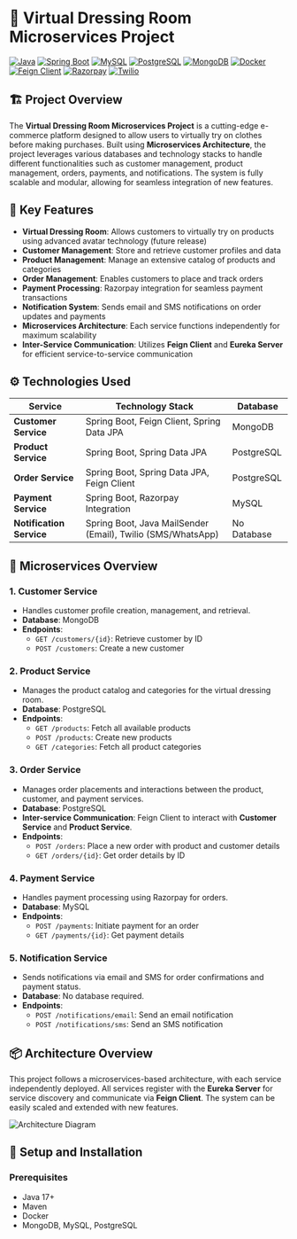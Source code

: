 # 👗 Virtual Dressing Room Microservices Project

[![Java](https://img.shields.io/badge/Java-ED8B00?style=for-the-badge&logo=java&logoColor=white)](https://www.oracle.com/java/)
[![Spring Boot](https://img.shields.io/badge/Spring_Boot-6DB33F?style=for-the-badge&logo=spring-boot&logoColor=white)](https://spring.io/projects/spring-boot)
[![MySQL](https://img.shields.io/badge/MySQL-00000F?style=for-the-badge&logo=mysql&logoColor=white)](https://www.mysql.com/)
[![PostgreSQL](https://img.shields.io/badge/PostgreSQL-316192?style=for-the-badge&logo=postgresql&logoColor=white)](https://www.postgresql.org/)
[![MongoDB](https://img.shields.io/badge/MongoDB-47A248?style=for-the-badge&logo=mongodb&logoColor=white)](https://www.mongodb.com/)
[![Docker](https://img.shields.io/badge/Docker-2496ED?style=for-the-badge&logo=docker&logoColor=white)](https://www.docker.com/)
[![Feign Client](https://img.shields.io/badge/Feign_Client-2962FF?style=for-the-badge&logo=spring&logoColor=white)](https://spring.io/projects/spring-cloud-openfeign)
[![Razorpay](https://img.shields.io/badge/Razorpay-02042B?style=for-the-badge&logo=razorpay&logoColor=white)](https://razorpay.com/)
[![Twilio](https://img.shields.io/badge/Twilio-F22F46?style=for-the-badge&logo=twilio&logoColor=white)](https://www.twilio.com/)

## 🏗️ Project Overview

The **Virtual Dressing Room Microservices Project** is a cutting-edge e-commerce platform designed to allow users to virtually try on clothes before making purchases. Built using **Microservices Architecture**, the project leverages various databases and technology stacks to handle different functionalities such as customer management, product management, orders, payments, and notifications. The system is fully scalable and modular, allowing for seamless integration of new features.

## 🌟 Key Features

- **Virtual Dressing Room**: Allows customers to virtually try on products using advanced avatar technology (future release)
- **Customer Management**: Store and retrieve customer profiles and data
- **Product Management**: Manage an extensive catalog of products and categories
- **Order Management**: Enables customers to place and track orders
- **Payment Processing**: Razorpay integration for seamless payment transactions
- **Notification System**: Sends email and SMS notifications on order updates and payments
- **Microservices Architecture**: Each service functions independently for maximum scalability
- **Inter-Service Communication**: Utilizes **Feign Client** and **Eureka Server** for efficient service-to-service communication

## ⚙️ Technologies Used

| Service             | Technology Stack                                                 | Database     |
|---------------------|------------------------------------------------------------------|--------------|
| **Customer Service**| Spring Boot, Feign Client, Spring Data JPA                        | MongoDB      |
| **Product Service** | Spring Boot, Spring Data JPA                                      | PostgreSQL   |
| **Order Service**   | Spring Boot, Spring Data JPA, Feign Client                        | PostgreSQL   |
| **Payment Service** | Spring Boot, Razorpay Integration                                | MySQL        |
| **Notification Service** | Spring Boot, Java MailSender (Email), Twilio (SMS/WhatsApp) | No Database  |

## 📜 Microservices Overview

### 1. **Customer Service**
- Handles customer profile creation, management, and retrieval.
- **Database**: MongoDB
- **Endpoints**:
  - `GET /customers/{id}`: Retrieve customer by ID
  - `POST /customers`: Create a new customer

### 2. **Product Service**
- Manages the product catalog and categories for the virtual dressing room.
- **Database**: PostgreSQL
- **Endpoints**:
  - `GET /products`: Fetch all available products
  - `POST /products`: Create new products
  - `GET /categories`: Fetch all product categories

### 3. **Order Service**
- Manages order placements and interactions between the product, customer, and payment services.
- **Database**: PostgreSQL
- **Inter-service Communication**: Feign Client to interact with **Customer Service** and **Product Service**.
- **Endpoints**:
  - `POST /orders`: Place a new order with product and customer details
  - `GET /orders/{id}`: Get order details by ID

### 4. **Payment Service**
- Handles payment processing using Razorpay for orders.
- **Database**: MySQL
- **Endpoints**:
  - `POST /payments`: Initiate payment for an order
  - `GET /payments/{id}`: Get payment details

### 5. **Notification Service**
- Sends notifications via email and SMS for order confirmations and payment status.
- **Database**: No database required.
- **Endpoints**:
  - `POST /notifications/email`: Send an email notification
  - `POST /notifications/sms`: Send an SMS notification

## 📦 Architecture Overview

This project follows a microservices-based architecture, with each service independently deployed. All services register with the **Eureka Server** for service discovery and communicate via **Feign Client**. The system can be easily scaled and extended with new features.

![Architecture Diagram](https://user-images.githubusercontent.com/1234567/architecture-diagram.png)

## 🔧 Setup and Installation

### Prerequisites
- Java 17+
- Maven
- Docker
- MongoDB, MySQL, PostgreSQL
